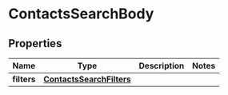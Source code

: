 # ContactsSearchBody

## Properties
Name | Type | Description | Notes
------------ | ------------- | ------------- | -------------
**filters** | [**ContactsSearchFilters**](ContactsSearchFilters.md) |  | 
